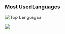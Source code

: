 
### Most Used Languages
<p><img src="https://github-readme-stats.vercel.app/api/top-langs/?username=dandiagusm&hide=css,shell,batchfile,swift,csharp;layout=compact" alt="Top Languages"></p>
<img src='https://github-readme-stats.vercel.app/api/top-langs/?username=dandiagusm&layout=compact&theme=radical&hide=swift,csharp'/>

<!--
### Hello, I'm Dandi Agus Maulana
- 📫 How to reach me: dandiagus.m@gmail.com / 081380800260

Here are some ideas to get you started:
### Gihub Stats
<p><img src="https://github-readme-stats.vercel.app/api?username=dandiagusm&amp;show_icons=true&amp;count_private=true&amp;theme=cobalt" alt="GitHub Stats"></p>

- 🔭 I’m currently working on ...
- 🌱 I’m currently learning ...
- 👯 I’m looking to collaborate on ...
- 🤔 I’m looking for help with ...
- 💬 Ask me about ...
- 📫 How to reach me: ...
- 😄 Pronouns: ...
- ⚡ Fun fact: ...
-->
